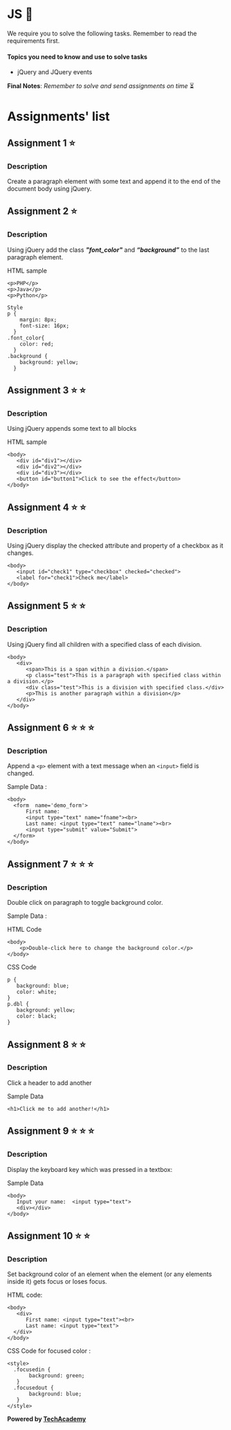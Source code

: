 # JS  :rocket:

We require you to solve the following tasks. Remember to read the requirements first.

#### Topics you need to know and use to solve tasks

* jQuery and JQuery events


**Final Notes**: *Remember to solve and send assignments on time* :hourglass_flowing_sand:

# Assignments' list 

## Assignment 1  :star:

### Description

Create a paragraph element with some text and append it to the end of the document body using jQuery.

## Assignment 2  :star:

### Description

Using jQuery add the class ***"font_color"*** and ***“background”*** to the last paragraph element.

HTML sample
```
<p>PHP</p>
<p>Java</p>
<p>Python</p>

Style
p {
    margin: 8px;
    font-size: 16px;
  }
.font_color{
    color: red;
  }
.background {
    background: yellow;
  }
```

## Assignment 3  :star:  :star:

### Description

Using jQuery appends some text to all blocks

HTML sample
```
<body>
   <div id="div1"></div>
   <div id="div2"></div>
   <div id="div3"></div>
   <button id="button1">Click to see the effect</button>   
</body>
```

## Assignment 4  :star:  :star:

### Description

Using jQuery display the checked attribute and property of a checkbox as it changes.

```
<body>
   <input id="check1" type="checkbox" checked="checked">
   <label for="check1">Check me</label>
</body>
```

## Assignment 5  :star:  :star:

### Description

Using jQuery find all children with a specified class of each division. 

```
<body>
   <div>
      <span>This is a span within a division.</span>
      <p class="test">This is a paragraph with specified class within a division.</p>
      <div class="test">This is a division with specified class.</div>
      <p>This is another paragraph within a division</p>
   </div>
</body>
```

## Assignment 6  :star:  :star:  :star:

### Description

Append a ```<p>``` element with a text message when an ```<input>``` field is changed.

Sample Data : 

```
<body>
  <form  name='demo_form'>
      First name: 
      <input type="text" name="fname"><br>
      Last name: <input type="text" name="lname"><br>
      <input type="submit" value="Submit">
  </form>
</body>
```


## Assignment 7  :star:  :star:  :star:

### Description

Double click on paragraph to toggle background color. 

Sample Data :


HTML Code
```
<body>
    <p>Double-click here to change the background color.</p>
</body>
```
CSS Code
```
p {
   background: blue;
   color: white;
}
p.dbl {
   background: yellow;
   color: black;
}
```

## Assignment 8  :star:  :star:

### Description

Click a header to add another 

Sample Data
```
<h1>Click me to add another!</h1>
```


## Assignment 9  :star:  :star:  :star:

### Description

Display the keyboard key which was pressed in a textbox:

Sample Data
```
<body>
   Input your name:  <input type="text">
   <div></div>
</body>
```

## Assignment 10  :star:  :star:

### Description

Set background color of an element when the element (or any elements inside it) gets focus or loses focus.

HTML code:
```
<body>
   <div>
      First name: <input type="text"><br>
      Last name: <input type="text">
  </div>
</body>
```

CSS Code for focused color :
```
<style>
  .focusedin {
       background: green;
   }
  .focusedout {
       background: blue;
   }
</style>
```

**Powered by [TechAcademy](https://www.tech.edu.az/)**

